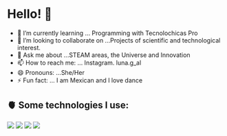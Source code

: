 # Hello! 👋



- 🌱 I’m currently learning ... Programming with Tecnolochicas Pro
- 👯 I’m looking to collaborate on ...Projects of scientific and technological interest.
- 💬 Ask me about ...STEAM areas, the Universe and Innovation
- 📫 How to reach me: ... Instagram. luna.g_al
- 😄 Pronouns: ...She/Her
- ⚡ Fun fact: ... I am Mexican and I love dance



## 🫀 Some technologies I use:

  <img src="https://img.shields.io/badge/HTML5-E34F26?style=for-the-badge&logo=html5&logoColor=white" />
  <img src="https://img.shields.io/badge/CSS3-1572B6?style=for-the-badge&logo=css3&logoColor=white" />
  <img src="https://img.shields.io/badge/JavaScript-323330?style=for-the-badge&logo=javascript&logoColor=F7DF1E" />
  <img src="https://img.shields.io/badge/GitHub-100000?style=for-the-badge&logo=github&logoColor=white" />


































